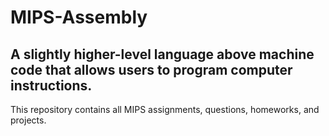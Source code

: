# MIPS-Assembly
## A slightly higher-level language above machine code that allows users to program computer instructions.
This repository contains all MIPS assignments, questions, homeworks, and projects.
